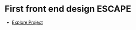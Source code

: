 # First front end design ESCAPE
* [Explore Project](https://tanvircancode.github.io/First_Web_Design_ESCAPE/)
